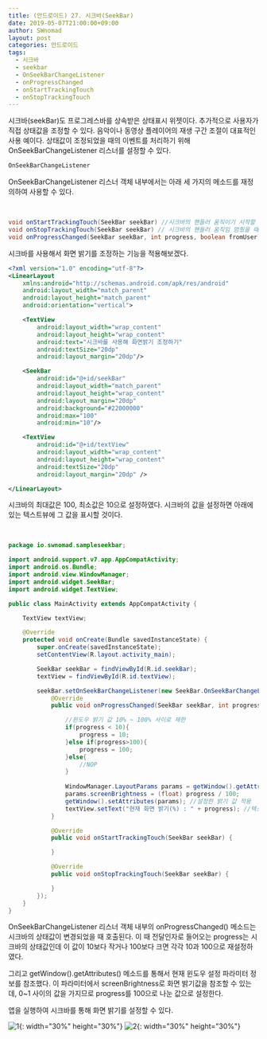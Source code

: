 ```yaml
---
title: (안드로이드) 27. 시크바(SeekBar)
date: 2019-05-07T21:00:00+09:00
author: SWnomad
layout: post
categories: 안드로이드
tags:
  - 시크바
  - seekbar
  - OnSeekBarChangeListener
  - onProgressChanged
  - onStartTrackingTouch
  - onStopTrackingTouch
---
```


시크바(seekBar)도 프로그레스바를 상속받은 상태표시 위젯이다. 추가적으로 사용자가 직접 상태값을 조정할 수 있다. 음악이나 동영상 플레이어의 재생 구간 조절이 대표적인 사용 예이다. 상태값이 조정되었을 때의 이벤트를 처리하기 위해 OnSeekBarChangeListener 리스너를 설정할 수 있다.

~~~ java
OnSeekBarChangeListener
~~~

OnSeekBarChangeListener 리스너 객체 내부에서는 아래 세 가지의 메소드를 재정의하여 사용할 수 있다.

&nbsp;
~~~ java
void onStartTrackingTouch(SeekBar seekBar) //시크바의 핸들러 움직이기 시작할 때
void onStopTrackingTouch(SeekBar seekBar) // 시크바의 핸들러 움직임 멈췄을 때
void onProgressChanged(SeekBar seekBar, int progress, boolean fromUser) //시크바의 값이 바뀌었을 때
~~~

시크바를 사용해서 화면 밝기를 조정하는 기능을 적용해보겠다.

~~~ xml
<?xml version="1.0" encoding="utf-8"?>
<LinearLayout
    xmlns:android="http://schemas.android.com/apk/res/android"
    android:layout_width="match_parent"
    android:layout_height="match_parent"
    android:orientation="vertical">

    <TextView
        android:layout_width="wrap_content"
        android:layout_height="wrap_content"
        android:text="시크바를 사용해 화면밝기 조정하기"
        android:textSize="20dp"
        android:layout_margin="20dp"/>

    <SeekBar
        android:id="@+id/seekBar"
        android:layout_width="match_parent"
        android:layout_height="wrap_content"
        android:layout_margin="20dp"
        android:background="#22000000"
        android:max="100"
        android:min="10"/>

    <TextView
        android:id="@+id/textView"
        android:layout_width="wrap_content"
        android:layout_height="wrap_content"
        android:textSize="20dp"
        android:layout_margin="20dp" />

</LinearLayout>
~~~

시크바의 최대값은 100, 최소값은 10으로 설정하였다. 시크바의 값을 설정하면 아래에 있는 텍스트뷰에 그 값을 표시할 것이다.

&nbsp;
~~~ java
package io.swnomad.sampleseekbar;

import android.support.v7.app.AppCompatActivity;
import android.os.Bundle;
import android.view.WindowManager;
import android.widget.SeekBar;
import android.widget.TextView;

public class MainActivity extends AppCompatActivity {

    TextView textView;

    @Override
    protected void onCreate(Bundle savedInstanceState) {
        super.onCreate(savedInstanceState);
        setContentView(R.layout.activity_main);

        SeekBar seekBar = findViewById(R.id.seekBar);
        textView = findViewById(R.id.textView);

        seekBar.setOnSeekBarChangeListener(new SeekBar.OnSeekBarChangeListener() {
            @Override
            public void onProgressChanged(SeekBar seekBar, int progress, boolean fromUser) {

                //윈도우 밝기 값 10% ~ 100% 사이로 제한
                if(progress < 10){
                    progress = 10;
                }else if(progress>100){
                    progress = 100;
                }else{
                    //NOP
                }
				
				WindowManager.LayoutParams params = getWindow().getAttributes(); //윈도우 관련정보 참조
                params.screenBrightness = (float) progress / 100;
                getWindow().setAttributes(params); //설정한 밝기 값 적용
                textView.setText("현재 화면 밝기(%) : " + progress); //텍스트뷰에 현재 밝기 %단위로 설정
            }

            @Override
            public void onStartTrackingTouch(SeekBar seekBar) {

            }

            @Override
            public void onStopTrackingTouch(SeekBar seekBar) {

            }
        });
    }
}
~~~

OnSeekBarChangeListener 리스너 객체 내부의 onProgressChanged() 메소드는 시크바의 상태값이 변경되었을 때 호출된다. 이 때 전달인자로 들어오는 progress는 시크바의 상태값인데 이 값이 10보다 작거나 100보다 크면 각각 10과 100으로 재설정하였다.

그리고 getWindow().getAttributes() 메소드를 통해서 현재 윈도우 설정 파라미터 정보를 참조했다. 이 파라미터에서 screenBrightness로 화면 밝기값을 참조할 수 있는데, 0~1 사이의 값을 가지므로 progress를 100으로 나눈 값으로 설정한다.

앱을 실행하여 시크바를 통해 화면 밝기를 설정할 수 있다.

![1](/images/android/27/1.jpg){: width="30%" height="30%"}
![2](/images/android/27/2.jpg){: width="30%" height="30%"}